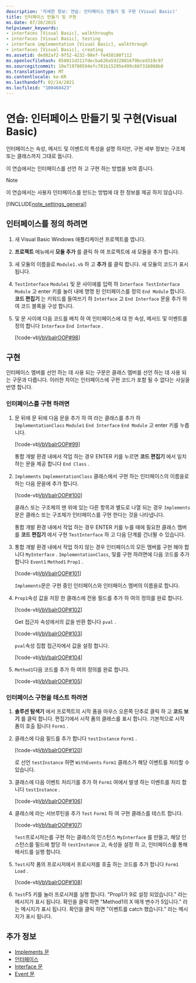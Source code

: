 ```yaml
---
description: '자세한 정보: 연습: 인터페이스 만들기 및 구현 (Visual Basic)'
title: 인터페이스 만들기 및 구현
ms.date: 07/20/2015
helpviewer_keywords:
- interfaces [Visual Basic], walkthroughs
- interfaces [Visual Basic], testing
- interface implementation [Visual Basic], walkthrough
- interfaces [Visual Basic], creating
ms.assetid: ded82af2-9f52-4232-98ef-fe458180f112
ms.openlocfilehash: 058011d311fdecba626a59228816f9bced319c97
ms.sourcegitcommit: 10e719780594efc781b15295e499c66f316068b8
ms.translationtype: MT
ms.contentlocale: ko-KR
ms.lasthandoff: 02/14/2021
ms.locfileid: "100468423"
---
```

# <a name="walkthrough-creating-and-implementing-interfaces-visual-basic"></a>연습: 인터페이스 만들기 및 구현(Visual Basic)

인터페이스는 속성, 메서드 및 이벤트의 특성을 설명 하지만, 구현 세부 정보는 구조체 또는 클래스까지 그대로 둡니다.  
  
 이 연습에서는 인터페이스를 선언 하 고 구현 하는 방법을 보여 줍니다.  
  
> [!NOTE]
> 이 연습에서는 사용자 인터페이스를 만드는 방법에 대 한 정보를 제공 하지 않습니다.  
  
[!INCLUDE[note_settings_general](~/includes/note-settings-general-md.md)]  
  
## <a name="to-define-an-interface"></a>인터페이스를 정의 하려면
  
1. 새 Visual Basic Windows 애플리케이션 프로젝트를 엽니다.  
  
2. **프로젝트** 메뉴에서 **모듈 추가** 를 클릭 하 여 프로젝트에 새 모듈을 추가 합니다.  
  
3. 새 모듈의 이름을로 `Module1.vb` 하 고 **추가** 를 클릭 합니다. 새 모듈의 코드가 표시 됩니다.  
  
4. `TestInterface` `Module1` 및 문 사이에를 입력 하 `Interface TestInterface` `Module` 고 enter 키를 눌러 내에 명명 된 인터페이스를 정의 `End Module` 합니다. **코드 편집기** 는 키워드를 들여쓰기 하 `Interface` 고 `End Interface` 문을 추가 하 여 코드 블록을 구성 합니다.  
  
5. 및 문 사이에 다음 코드를 배치 하 여 인터페이스에 대 한 속성, 메서드 및 이벤트를 정의 합니다 `Interface` `End Interface` .  
  
     [!code-vb[VbVbalrOOP#98](~/samples/snippets/visualbasic/VS_Snippets_VBCSharp/VbVbalrOOP/VB/OOP.vb#98)]
  
## <a name="implementation"></a>구현

 인터페이스 멤버를 선언 하는 데 사용 되는 구문은 클래스 멤버를 선언 하는 데 사용 되는 구문과 다릅니다. 이러한 차이는 인터페이스에 구현 코드가 포함 될 수 없다는 사실을 반영 합니다.  
  
### <a name="to-implement-the-interface"></a>인터페이스를 구현 하려면
  
1. 문 뒤에 문 뒤에 다음 문을 추가 하 여 라는 클래스를 추가 하 `ImplementationClass` `Module1` `End Interface` `End Module` 고 enter 키를 누릅니다.  
  
     [!code-vb[VbVbalrOOP#99](~/samples/snippets/visualbasic/VS_Snippets_VBCSharp/VbVbalrOOP/VB/OOP.vb#99)]
  
     통합 개발 환경 내에서 작업 하는 경우 ENTER 키를 누르면 **코드 편집기** 에서 일치 하는 문을 제공 합니다 `End Class` .  
  
2. `Implements` `ImplementationClass` 클래스에서 구현 하는 인터페이스의 이름을로 하는 다음 문을에 추가 합니다.  
  
     [!code-vb[VbVbalrOOP#100](~/samples/snippets/visualbasic/VS_Snippets_VBCSharp/VbVbalrOOP/VB/OOP.vb#100)]
  
     클래스 또는 구조체의 맨 위에 있는 다른 항목과 별도로 나열 되는 경우 `Implements` 문은 클래스 또는 구조체가 인터페이스를 구현 한다는 것을 나타냅니다.  
  
     통합 개발 환경 내에서 작업 하는 경우 ENTER 키를 누를 때에 필요한 클래스 멤버를 **코드 편집기** 에서 구현 `TestInterface` 하 고 다음 단계를 건너뛸 수 있습니다.  
  
3. 통합 개발 환경 내에서 작업 하지 않는 경우 인터페이스의 모든 멤버를 구현 해야 합니다 `MyInterface` . `ImplementationClass`, 및를 구현 하려면에 다음 코드를 추가 합니다 `Event1` `Method1` `Prop1` .  
  
     [!code-vb[VbVbalrOOP#101](~/samples/snippets/visualbasic/VS_Snippets_VBCSharp/VbVbalrOOP/VB/OOP.vb#101)]
  
     `Implements`문은 구현 중인 인터페이스와 인터페이스 멤버의 이름을로 합니다.  
  
4. `Prop1`속성 값을 저장 한 클래스에 전용 필드를 추가 하 여의 정의를 완료 합니다.  
  
     [!code-vb[VbVbalrOOP#102](~/samples/snippets/visualbasic/VS_Snippets_VBCSharp/VbVbalrOOP/VB/OOP.vb#102)]
  
     Get 접근자 속성에서의 값을 반환 합니다 `pval` .  
  
     [!code-vb[VbVbalrOOP#103](~/samples/snippets/visualbasic/VS_Snippets_VBCSharp/VbVbalrOOP/VB/OOP.vb#103)]
  
     `pval`속성 집합 접근자에서 값을 설정 합니다.  
  
     [!code-vb[VbVbalrOOP#104](~/samples/snippets/visualbasic/VS_Snippets_VBCSharp/VbVbalrOOP/VB/OOP.vb#104)]
  
5. `Method1`다음 코드를 추가 하 여의 정의를 완료 합니다.  
  
     [!code-vb[VbVbalrOOP#105](~/samples/snippets/visualbasic/VS_Snippets_VBCSharp/VbVbalrOOP/VB/OOP.vb#105)]
  
### <a name="to-test-the-implementation-of-the-interface"></a>인터페이스 구현을 테스트 하려면
  
1. **솔루션 탐색기** 에서 프로젝트의 시작 폼을 마우스 오른쪽 단추로 클릭 하 고 **코드 보기** 를 클릭 합니다. 편집기에서 시작 폼의 클래스를 표시 합니다. 기본적으로 시작 폼이 호출 됩니다 `Form1` .  
  
2. 클래스에 다음 필드를 추가 합니다 `testInstance` `Form1` .  
  
     [!code-vb[VbVbalrOOP#120](~/samples/snippets/visualbasic/VS_Snippets_VBCSharp/VbVbalrOOP/VB/OOP.vb#120)]
  
     로 선언 `testInstance` 하면 `WithEvents` `Form1` 클래스가 해당 이벤트를 처리할 수 있습니다.  
  
3. 클래스에 다음 이벤트 처리기를 추가 하 `Form1` 여에서 발생 하는 이벤트를 처리 합니다 `testInstance` .  
  
     [!code-vb[VbVbalrOOP#106](~/samples/snippets/visualbasic/VS_Snippets_VBCSharp/VbVbalrOOP/VB/OOP.vb#106)]
  
4. 클래스에 라는 서브루틴을 추가 `Test` `Form1` 하 여 구현 클래스를 테스트 합니다.  
  
     [!code-vb[VbVbalrOOP#107](~/samples/snippets/visualbasic/VS_Snippets_VBCSharp/VbVbalrOOP/VB/OOP.vb#107)]
  
     `Test`프로시저는를 구현 하는 클래스의 인스턴스 `MyInterface` 를 만들고, 해당 인스턴스를 필드에 할당 하 `testInstance` 고, 속성을 설정 하 고, 인터페이스를 통해 메서드를 실행 합니다.  
  
5. `Test`시작 폼의 프로시저에서 프로시저를 호출 하는 코드를 추가 합니다 `Form1 Load` .  
  
     [!code-vb[VbVbalrOOP#108](~/samples/snippets/visualbasic/VS_Snippets_VBCSharp/VbVbalrOOP/VB/OOP.vb#108)]
  
6. `Test`F5 키를 눌러 프로시저를 실행 합니다. "Prop1가 9로 설정 되었습니다." 라는 메시지가 표시 됩니다. 확인을 클릭 하면 "Method1의 X 매개 변수가 5입니다." 라는 메시지가 표시 됩니다. 확인을 클릭 하면 "이벤트를 catch 했습니다." 라는 메시지가 표시 됩니다.  
  
## <a name="see-also"></a>추가 정보

- [Implements 문](../../../language-reference/statements/implements-statement.md)
- [인터페이스](index.md)
- [Interface 문](../../../language-reference/statements/interface-statement.md)
- [Event 문](../../../language-reference/statements/event-statement.md)
